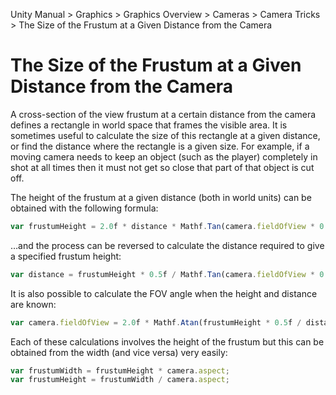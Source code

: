 Unity Manual > Graphics > Graphics Overview > Cameras > Camera Tricks > The Size of the Frustum at a Given Distance from the Camera

# The Size of the Frustum at a Given Distance from the Camera

A cross-section of the view frustum at a certain distance from the camera defines a rectangle in world space that frames the visible area. It is sometimes useful to calculate the size of this rectangle at a given distance, or find the distance where the rectangle is a given size. For example, if a moving camera needs to keep an object (such as the player) completely in shot at all times then it must not get so close that part of that object is cut off.

The height of the frustum at a given distance (both in world units) can be obtained with the following formula:

```js
var frustumHeight = 2.0f * distance * Mathf.Tan(camera.fieldOfView * 0.5f * Mathf.Deg2Rad);
```

…and the process can be reversed to calculate the distance required to give a specified frustum height:

```js
var distance = frustumHeight * 0.5f / Mathf.Tan(camera.fieldOfView * 0.5f * Mathf.Deg2Rad);
```

It is also possible to calculate the FOV angle when the height and distance are known:

```js
var camera.fieldOfView = 2.0f * Mathf.Atan(frustumHeight * 0.5f / distance) * Mathf.Rad2Deg;
```

Each of these calculations involves the height of the frustum but this can be obtained from the width (and vice versa) very easily:

```js
var frustumWidth = frustumHeight * camera.aspect;
var frustumHeight = frustumWidth / camera.aspect;
```
